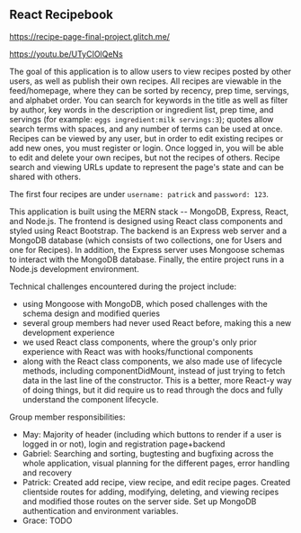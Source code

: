 ## React Recipebook
https://recipe-page-final-project.glitch.me/

https://youtu.be/UTyCIOlQeNs

The goal of this application is to allow users to view recipes posted by other users, as well as publish their own recipes. All recipes are viewable in the feed/homepage, where they can be sorted by recency, prep time, servings, and alphabet order. You can search for keywords in the title as well as filter by author, key words in the description or ingredient list, prep time, and servings (for example: `eggs ingredient:milk servings:3`); quotes allow search terms with spaces, and any number of terms can be used at once. Recipes can be viewed by any user, but in order to edit existing recipes or add new ones, you must register or login. Once logged in, you will be able to edit and delete your own recipes, but not the recipes of others. Recipe search and viewing URLs update to represent the page's state and can be shared with others.

The first four recipes are under `username: patrick` and `password: 123`.

This application is built using the MERN stack -- MongoDB, Express, React, and Node.js. The frontend is designed using React class components and styled using React Bootstrap. The backend is an Express web server and a MongoDB database (which consists of two collections, one for Users and one for Recipes). In addition, the Express server uses Mongoose schemas to interact with the MongoDB database. Finally, the entire project runs in a Node.js development environment.

Technical challenges encountered during the project include:

- using Mongoose with MongoDB, which posed challenges with the schema design and modified queries
- several group members had never used React before, making this a new development experience
- we used React class components, where the group's only prior experience with React was with hooks/functional components
- along with the React class components, we also made use of lifecycle methods, including componentDidMount, instead of just trying to fetch data in the last line of the constructor. This is a better, more React-y way of doing things, but it did require us to read through the docs and fully understand the component lifecycle.

Group member responsibilities:
- May: Majority of header (including which buttons to render if a user is logged in or not), login and registration page+backend
- Gabriel: Searching and sorting, bugtesting and bugfixing across the whole application, visual planning for the different pages, error handling and recovery
- Patrick: Created add recipe, view recipe, and edit recipe pages. Created clientside routes for adding, modifying, deleting, and viewing recipes and modified those routes on the server side. Set up MongoDB authentication and environment variables.
- Grace: TODO
